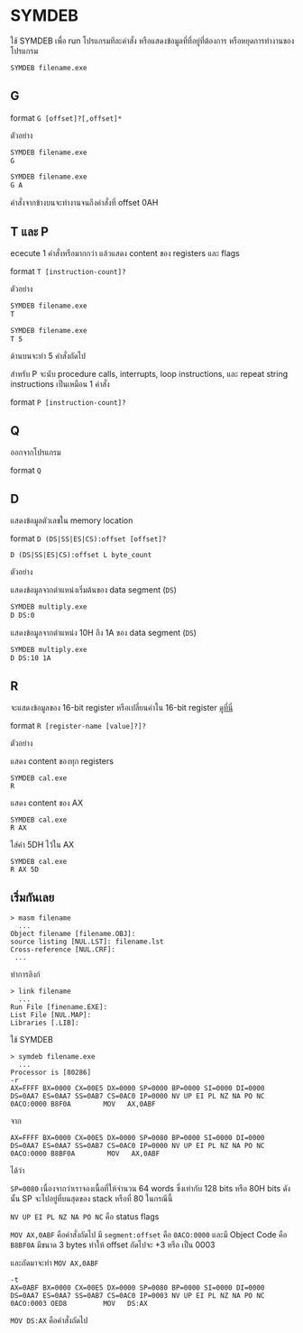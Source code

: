 # SYMDEB
 ใช้ SYMDEB เพื่อ run โปรแกรมทีละคำสั่ง หรือแสดงข้อมูลที่ที่อยู่ที่ต้องการ หรือหยุดการทำงานของโปรแกรม

```sh
SYMDEB filename.exe
```

## G
format `G [offset]?[,offset]*`

ตัวอย่าง

```sh
SYMDEB filename.exe
G
```

```sh
SYMDEB filename.exe
G A
```

คำสั่งจากข้างบนจะทำงานจนถึงคำสั่งที่ offset 0AH

## T และ P

ececute 1 คำสั่งหรือมากกว่า แล้วแสดง content ของ registers และ flags

format `T [instruction-count]?`

ตัวอย่าง

```sh
SYMDEB filename.exe
T
```

```sh
SYMDEB filename.exe
T 5
```
ด้านบนจะทำ 5 คำสั่งถัดไป

สำหรับ P จะนับ procedure calls, interrupts, loop instructions, และ repeat string instructions เป็นเหมือน 1 คำสั่ง

format `P [instruction-count]?`

## Q

ออกจากโปรแกรม

format `Q`

## D

แสดงข้อมูลตัวเลขใน memory location

format `D (DS|SS|ES|CS):offset [offset]?`

`D (DS|SS|ES|CS):offset L byte_count`

ตัวอย่าง

แสดงข้อมูลจากตำแหน่งเริ่มต้นของ data segment (`DS`)

```sh
SYMDEB multiply.exe
D DS:0
```

แสดงข้อมูลจากตำแหน่ง 10H ถึง 1A ของ data segment (`DS`)

```sh
SYMDEB multiply.exe
D DS:10 1A
```

## R

จะแสดงข้อมูลของ 16-bit register หรือเปลี่ยนค่าใน 16-bit register [ดูที่นี่](register.md)

format `R [register-name [value]?]?`

ตัวอย่าง

แสดง content ของทุก registers

```
SYMDEB cal.exe
R
```

แสดง content ของ AX

```
SYMDEB cal.exe
R AX
```

ใส่ค่า 5DH ไว้ใน AX

```
SYMDEB cal.exe
R AX 5D
```

## เริ่มกันเลย

```
> masm filename
  ...
Object filename [filename.OBJ]:
source listing [NUL.LST]: filename.lst
Cross-reference [NUL.CRF]:
 ...
```

ทำการลิงก์

```
> link filename
  ...
Run File [finename.EXE]:
List File [NUL.MAP]:
Libraries [.LIB]:
```

ใช้ SYMDEB

```
> symdeb filename.exe
  ...
Processor is [80286]
-r
AX=FFFF BX=0000 CX=00E5 DX=0000 SP=0000 BP=0000 SI=0000 DI=0000
DS=0AA7 ES=0AA7 SS=0AB7 CS=0AC0 IP=0000 NV UP EI PL NZ NA PO NC
0ACO:0000 B8F0A        MOV   AX,0ABF
```

จาก

```
AX=FFFF BX=0000 CX=00E5 DX=0000 SP=0080 BP=0000 SI=0000 DI=0000
DS=0AA7 ES=0AA7 SS=0AB7 CS=0AC0 IP=0000 NV UP EI PL NZ NA PO NC
0ACO:0000 B8BF0A        MOV   AX,0ABF
```

ได้ว่า

`SP=0080` เนื่องจากว่าเราจองเนื้อที่ให้จำนวน 64 words ซึ่งเท่ากับ 128 bits หรือ 80H bits ดังนั้น SP จะไปอยู่ที่บนสุดของ stack หรือที่ 80 ในกรณีนี้

`NV UP EI PL NZ NA PO NC` คือ status flags

`MOV AX,0ABF` คือคำสั่งถัดไป มี `segment:offset` คือ `0ACO:0000` และมี Object Code คือ `B8BF0A` มีขนาด 3 bytes ทำให้ offset ถัดไปจะ +3 หรือ เป็น 0003

และถัดมาจะทำ `MOV AX,0ABF`

```
-t
AX=0ABF BX=0000 CX=00E5 DX=0000 SP=0080 BP=0000 SI=0000 DI=0000
DS=0AA7 ES=0AA7 SS=0AB7 CS=0AC0 IP=0003 NV UP EI PL NZ NA PO NC
0ACO:0003 OED8         MOV   DS:AX
```

`MOV DS:AX` คือคำสั่งถัดไป